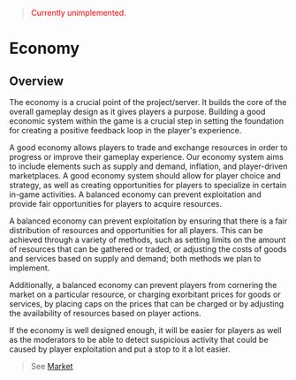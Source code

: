 > <span style="color:red">Currently unimplemented.</span>
# Economy
## Overview
The economy is a crucial point of the project/server. It builds the core of the overall gameplay design as it gives players a purpose. Building a good economic system within the game is a crucial step in setting the foundation for creating a positive feedback loop in the player's experience.   

A good economy allows players to trade and exchange resources in order to progress or improve their gameplay experience. Our economy system aims to include elements such as supply and demand, inflation, and player-driven marketplaces. A good economy system should allow for player choice and strategy, as well as creating opportunities for players to specialize in certain in-game activities. A balanced economy can prevent exploitation and provide fair opportunities for players to acquire resources.   

A balanced economy can prevent exploitation by ensuring that there is a fair distribution of resources and opportunities for all players. This can be achieved through a variety of methods, such as setting limits on the amount of resources that can be gathered or traded, or adjusting the costs of goods and services based on supply and demand; both methods we plan to implement.  

Additionally, a balanced economy can prevent players from cornering the market on a particular resource, or charging exorbitant prices for goods or services, by placing caps on the prices that can be charged or by adjusting the availability of resources based on player actions.

If the economy is well designed enough, it will be easier for players as well as the moderators to be able to detect suspicious activity that could be caused by player exploitation and put a stop to it a lot easier.

> See [Market](economy/market.md)